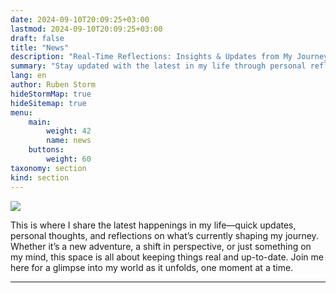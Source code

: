 ```yaml
---
date: 2024-09-10T20:09:25+03:00
lastmod: 2024-09-10T20:09:25+03:00
draft: false
title: "News"
description: "Real-Time Reflections: Insights & Updates from My Journey"
summary: "Stay updated with the latest in my life through personal reflections, real-time updates, and insights into my journey. Explore my thoughts and experiences as they happen, offering a genuine glimpse into my world."
lang: en
author: Ruben Storm
hideStormMap: true
hideSitemap: true
menu: 
    main:
        weight: 42
        name: news
    buttons:
        weight: 60
taxonomy: section
kind: section
---
```

![][HeaderImage]

This is where I share the latest happenings in my life—quick updates, personal thoughts, and reflections on what’s currently shaping my journey. Whether it’s a new adventure, a shift in perspective, or just something on my mind, this space is all about keeping things real and up-to-date. Join me here for a glimpse into my world as it unfolds, one moment at a time.

---


[HeaderImage]: /images/header-news.webp